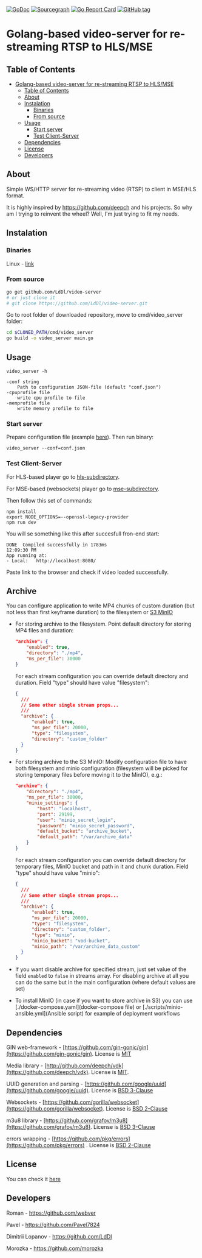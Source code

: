 [![GoDoc](https://godoc.org/github.com/LdDl/video-server?status.svg)](https://godoc.org/github.com/LdDl/video-server)
[![Sourcegraph](https://sourcegraph.com/github.com/LdDl/video-server/-/badge.svg)](https://sourcegraph.com/github.com/LdDl/video-server?badge)
[![Go Report Card](https://goreportcard.com/badge/github.com/LdDl/video-server)](https://goreportcard.com/report/github.com/LdDl/video-server)
[![GitHub tag](https://img.shields.io/github/tag/LdDl/video-server.svg)](https://github.com/LdDl/video-server/releases)

# Golang-based video-server for re-streaming RTSP to HLS/MSE

## Table of Contents

- [Golang-based video-server for re-streaming RTSP to HLS/MSE](#golang-based-video-server-for-re-streaming-rtsp-to-hlsmse)
  - [Table of Contents](#table-of-contents)
  - [About](#about)
  - [Instalation](#instalation)
    - [Binaries](#binaries)
    - [From source](#from-source)
  - [Usage](#usage)
    - [Start server](#start-server)
    - [Test Client-Server](#test-client-server)
  - [Dependencies](#dependencies)
  - [License](#license)
  - [Developers](#developers)


## About
Simple WS/HTTP server for re-streaming video (RTSP) to client in MSE/HLS format.

It is highly inspired by https://github.com/deepch and his projects. So why am I trying to reinvent the wheel? Well, I'm just trying to fit my needs.

## Instalation
### Binaries
Linux - [link](https://github.com/LdDl/video-server/releases/download/v0.4.0/linux-video_server.tar.gz)

### From source
```bash
go get github.com/LdDl/video-server
# or just clone it
# git clone https://github.com/LdDl/video-server.git
```
Go to root folder of downloaded repository, move to cmd/video_server folder:
```bash
cd $CLONED_PATH/cmd/video_server
go build -o video_server main.go
```

## Usage
```shell
video_server -h
```
```shell
-conf string
    Path to configuration JSON-file (default "conf.json")
-cpuprofile file
    write cpu profile to file
-memprofile file
    write memory profile to file
```

### Start server
Prepare configuration file (example [here](cmd/video_server/conf.json)). Then run binary:
```shell
video_server --conf=conf.json
```
### Test Client-Server
For HLS-based player go to [hls-subdirectory](example_client/hls_example).

For MSE-based (websockets) player go to [mse-subdirectory](mse_example/hls_example).

Then follow this set of commands:
```shell
npm install
export NODE_OPTIONS=--openssl-legacy-provider
npm run dev
```

You will se something like this after succesfull fron-end start:
```shell
DONE  Compiled successfully in 1783ms                                                                                                                                                                         12:09:30 PM
App running at:
- Local:   http://localhost:8080/ 
```
Paste link to the browser and check if video loaded successfully.

## Archive

You can configure application to write MP4 chunks of custom duration (but not less than first keyframe duration) to the filesystem or [S3 MinIO](https://min.io/)

- For storing archive to the filesystem. Point default directory for storing MP4 files and duration:
  ```json
  "archive": {
      "enabled": true,
      "directory": "./mp4",
      "ms_per_file": 30000
  }
  ```
  For each stream configuration you can override default directory and duration. Field "type" should have value "filesystem":
  ```json
  {
    ///
    // Some other single stream props...
    ///
    "archive": {
        "enabled": true,
        "ms_per_file": 20000,
        "type": "filesystem",
        "directory": "custom_folder"
    }
  }
  ```
- For storing archive to the S3 MinIO:
  Modify configuration file to have both filesystem and minio configuration (filesystem will be picked for storing temporary files before moving it to the MinIO), e.g.:
  ```json
  "archive": {
      "directory": "./mp4",
      "ms_per_file": 30000,
      "minio_settings": {
          "host": "localhost",
          "port": 29199,
          "user": "minio_secret_login",
          "password": "minio_secret_password",
          "default_bucket": "archive_bucket",
          "default_path": "/var/archive_data"
      }
  }
  ```
  For each stream configuration you can override default directory for temporary files, MinIO bucket and path in it and chunk duration. Field "type" should have value "minio":
  ```json
  {
    ///
    // Some other single stream props...
    ///
    "archive": {
        "enabled": true,
        "ms_per_file": 20000,
        "type": "filesystem",
        "directory": "custom_folder",
        "type": "minio",
        "minio_bucket": "vod-bucket",
        "minio_path": "/var/archive_data_custom"
    }
  }
  ```

- If you want disable archive for specified stream, just set value of the field `enabled` to `false` in streams array. For disabling archive at all you can do the same but in the main configuration (where default values are set)

- To install MinIO (in case if you want to store archive in S3) you can use [./docker-compose.yaml](docker-compose file) or [./scripts/minio-ansible.yml](Ansible script) for example of deployment workflows

## Dependencies
GIN web-framework - [https://github.com/gin-gonic/gin](https://github.com/gin-gonic/gin). License is [MIT](https://github.com/gin-gonic/gin/blob/master/LICENSE)

Media library - [http://github.com/deepch/vdk](https://github.com/deepch/vdk). License is [MIT](https://github.com/deepch/vdk/blob/master/LICENSE).

UUID generation and parsing - [https://github.com/google/uuid](https://github.com/google/uuid). License is [BSD 3-Clause](https://github.com/google/uuid/blob/master/LICENSE)

Websockets - [https://github.com/gorilla/websocket](https://github.com/gorilla/websocket). License is [BSD 2-Clause](https://github.com/gorilla/websocket/blob/master/LICENSE)

m3u8 library - [https://github.com/grafov/m3u8](https://github.com/grafov/m3u8). License is [BSD 3-Clause](https://github.com/grafov/m3u8/blob/master/LICENSE)

errors wrapping - [https://github.com/pkg/errors](https://github.com/pkg/errors) . License is [BSD 2-Clause](https://github.com/pkg/errors/blob/master/LICENSE)

## License
You can check it [here](LICENSE.md)

## Developers
Roman - https://github.com/webver

Pavel - https://github.com/Pavel7824

Dimitrii Lopanov - https://github.com/LdDl

Morozka - https://github.com/morozka
